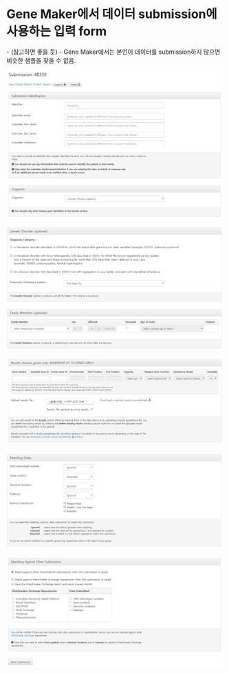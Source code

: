 
<h1>Gene Maker에서 데이터 submission에 사용하는 입력 form</h1>
- (참고하면 좋을 듯)
- Gene Maker에서는 본인이 데이터를 submission하지 않으면 비슷한 샘플을 찾을 수 없음.

</br>

![submission1](https://raw.githubusercontent.com/sugminyang/dsnetwork/master/RareDiseaseDB/img/submission/01.JPG)

![submission2](https://raw.githubusercontent.com/sugminyang/dsnetwork/master/RareDiseaseDB/img/submission/02.JPG)

![submission3](https://raw.githubusercontent.com/sugminyang/dsnetwork/master/RareDiseaseDB/img/submission/03.JPG)

![submission4](https://raw.githubusercontent.com/sugminyang/dsnetwork/master/RareDiseaseDB/img/submission/04.JPG)

![submission5](https://raw.githubusercontent.com/sugminyang/dsnetwork/master/RareDiseaseDB/img/submission/05.JPG)
